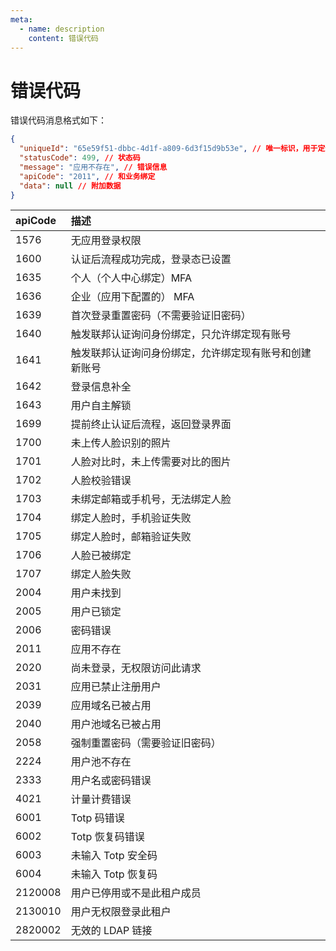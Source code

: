 ```yaml
---
meta:
  - name: description
    content: 错误代码
---
```


# 错误代码

错误代码消息格式如下：

```json
{
  "uniqueId": "65e59f51-dbbc-4d1f-a809-6d3f15d9b53e", // 唯一标识，用于定位错误
  "statusCode": 499, // 状态码
  "message": "应用不存在", // 错误信息
  "apiCode": "2011", // 和业务绑定
  "data": null // 附加数据
}
```

| apiCode | 描述                                                   |
| :------ | :----------------------------------------------------- |
| 1576    | 无应用登录权限                                         |
| 1600    | 认证后流程成功完成，登录态已设置                       |
| 1635    | 个人（个人中心绑定）MFA                                |
| 1636    | 企业（应用下配置的） MFA                               |
| 1639    | 首次登录重置密码（不需要验证旧密码）                   |
| 1640    | 触发联邦认证询问身份绑定，只允许绑定现有账号           |
| 1641    | 触发联邦认证询问身份绑定，允许绑定现有账号和创建新账号 |
| 1642    | 登录信息补全                                           |
| 1643    | 用户自主解锁                                           |
| 1699    | 提前终止认证后流程，返回登录界面                       |
| 1700    | 未上传人脸识别的照片                                   |
| 1701    | 人脸对比时，未上传需要对比的图片                       |
| 1702    | 人脸校验错误                                           |
| 1703    | 未绑定邮箱或手机号，无法绑定人脸                       |
| 1704    | 绑定人脸时，手机验证失败                               |
| 1705    | 绑定人脸时，邮箱验证失败                               |
| 1706    | 人脸已被绑定                                           |
| 1707    | 绑定人脸失败                                           |
| 2004    | 用户未找到                                             |
| 2005    | 用户已锁定                                             |
| 2006    | 密码错误                                               |
| 2011    | 应用不存在                                             |
| 2020    | 尚未登录，无权限访问此请求                             |
| 2031    | 应用已禁止注册用户                                     |
| 2039    | 应用域名已被占用                                       |
| 2040    | 用户池域名已被占用                                     |
| 2058    | 强制重置密码（需要验证旧密码）                         |
| 2224    | 用户池不存在                                           |
| 2333    | 用户名或密码错误                                       |
| 4021    | 计量计费错误                                           |
| 6001    | Totp 码错误                                            |
| 6002    | Totp 恢复码错误                                        |
| 6003    | 未输入 Totp 安全码                                     |
| 6004    | 未输入 Totp 恢复码                                     |
| 2120008 | 用户已停用或不是此租户成员                             |
| 2130010 | 用户无权限登录此租户                                   |
| 2820002 | 无效的 LDAP 链接                                       |
